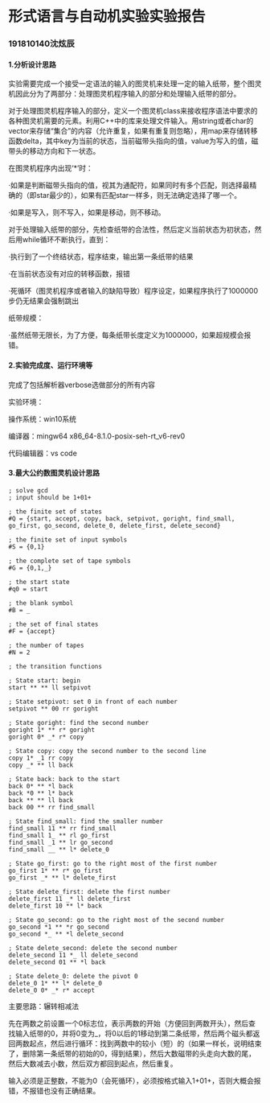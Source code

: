 # 形式语言与自动机实验实验报告

### 191810140沈炫辰

#### 1.分析设计思路

实验需要完成一个接受一定语法的输入的图灵机来处理一定的输入纸带，整个图灵机因此分为了两部分：处理图灵机程序输入的部分和处理输入纸带的部分。

对于处理图灵机程序输入的部分，定义一个图灵机class来接收程序语法中要求的各种图灵机需要的元素。利用C++中的<fstream>库来处理文件输入。用string或者char的vector来存储“集合”的内容（允许重复，如果有重复则忽略），用map来存储转移函数delta，其中key为当前的状态，当前磁带头指向的值，value为写入的值，磁带头的移动方向和下一状态。

在图灵机程序内出现‘*’时：

·如果是判断磁带头指向的值，视其为通配符，如果同时有多个匹配，则选择最精确的（即star最少的），如果有匹配star一样多，则无法确定选择了哪一个。

·如果是写入，则不写入，如果是移动，则不移动。

对于处理输入纸带的部分，先检查纸带的合法性，然后定义当前状态为初状态，然后用while循环不断执行，直到：

·执行到了一个终结状态，程序结束，输出第一条纸带的结果

·在当前状态没有对应的转移函数，报错

·死循环（图灵机程序或者输入的缺陷导致）程序设定，如果程序执行了1000000步仍无结果会强制跳出

纸带规模：

·虽然纸带无限长，为了方便，每条纸带长度定义为1000000，如果超规模会报错。

#### 2.实验完成度、运行环境等

完成了包括解析器verbose选做部分的所有内容

实验环境：

操作系统：win10系统

编译器：mingw64 x86_64-8.1.0-posix-seh-rt_v6-rev0

代码编辑器：vs code

#### 3.最大公约数图灵机设计思路

```
; solve gcd
; input should be 1+01+

; the finite set of states
#Q = {start, accept, copy, back, setpivot, goright, find_small, go_first, go_second, delete_0, delete_first, delete_second}

; the finite set of input symbols
#S = {0,1}

; the complete set of tape symbols
#G = {0,1,_}

; the start state
#q0 = start

; the blank symbol
#B = _

; the set of final states
#F = {accept}

; the number of tapes
#N = 2 

; the transition functions

; State start: begin
start ** ** ll setpivot

; State setpivot: set 0 in front of each number 
setpivot ** 00 rr goright

; State goright: find the second number
goright 1* ** r* goright
goright 0* _* r* copy

; State copy: copy the second number to the second line
copy 1* _1 rr copy
copy _* ** ll back

; State back: back to the start
back 0* ** *l back
back *0 ** l* back
back ** ** ll back
back 00 ** rr find_small

; State find_small: find the smaller number
find_small 11 ** rr find_small
find_small 1_ ** rl go_first
find_small _1 ** lr go_second
find_small __ ** l* delete_0

; State go_first: go to the right most of the first number
go_first 1* ** r* go_first
go_first _* ** l* delete_first

; State delete_first: delete the first number
delete_first 11 _* ll delete_first
delete_first 10 ** l* back

; State go_second: go to the right most of the second number
go_second *1 ** *r go_second
go_second *_ ** *l delete_second

; State delete_second: delete the second number
delete_second 11 *_ ll delete_second
delete_second 01 ** *l back

; State delete_0: delete the pivot 0
delete_0 1* ** l* delete_0
delete_0 0* _* r* accept
```

主要思路：辗转相减法

先在两数之前设置一个0标志位，表示两数的开始（方便回到两数开头），然后查找输入纸带的0，并将0变为_，将0以后的1移动到第二条纸带，然后两个磁头都返回两数起点，然后进行循环：找到两数中的较小（短）的（如果一样长，说明结束了，删除第一条纸带的初始的0，得到结果），然后大数磁带的头走向大数的尾，然后大数减去小数，然后双方都回到起点，然后重复。

输入必须是正整数，不能为0（会死循环），必须按格式输入1+01+，否则大概会报错，不报错也没有正确结果。